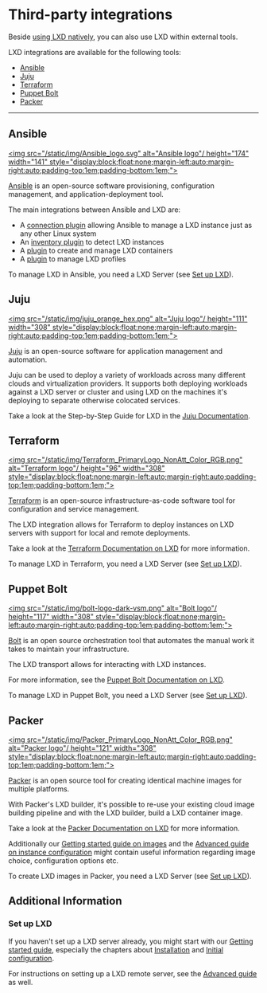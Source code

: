 # Third-party integrations

Beside [using LXD natively](/lxd/getting-started-cli/), you can also use LXD within external tools.

LXD integrations are available for the following tools:

- [Ansible](#ansible)
- [Juju](#juju)
- [Terraform](#terraform)
- [Puppet Bolt](#puppet-bolt)
- [Packer](#packer)

---

## Ansible

[<img src="/static/img/Ansible_logo.svg" alt="Ansible logo"/ height="174" width="141" style="display:block;float:none;margin-left:auto;margin-right:auto;padding-top:1em;padding-bottom:1em;">](https://www.ansible.com/)

[Ansible](https://www.ansible.com/) is an open-source software provisioning, configuration management, and application-deployment tool.

The main integrations between Ansible and LXD are:

* A [connection plugin](https://docs.ansible.com/ansible/latest/collections/community/general/lxd_connection.html#ansible-collections-community-general-lxd-connection) allowing Ansible to manage a LXD instance just as any other Linux system
* An [inventory plugin](https://docs.ansible.com/ansible/latest/collections/community/general/lxd_inventory.html) to detect LXD instances
* A [plugin](https://docs.ansible.com/ansible/latest/collections/community/general/lxd_container_module.html) to create and manage LXD containers
* A [plugin](https://docs.ansible.com/ansible/latest/collections/community/general/lxd_profile_module.html) to manage LXD profiles

To manage LXD in Ansible, you need a LXD Server (see [Set up LXD](#set-up-lxd)).


## Juju

[<img src="/static/img/juju_orange_hex.png" alt="Juju logo"/ height="111" width="308" style="display:block;float:none;margin-left:auto;margin-right:auto;padding-top:1em;padding-bottom:1em;">](https://juju.is/)

[Juju](https://juju.is/) is an open-source software for application management and automation.

Juju can be used to deploy a variety of workloads across many different clouds and virtualization providers.
It supports both deploying workloads against a LXD server or cluster and using LXD on the machines it's deploying to separate otherwise colocated services.

Take a look at the Step-by-Step Guide for LXD in the [Juju Documentation](https://juju.is/docs/olm/lxd).


## Terraform

[<img src="/static/img/Terraform_PrimaryLogo_NonAtt_Color_RGB.png" alt="Terraform logo"/ height="96" width="308" style="display:block;float:none;margin-left:auto;margin-right:auto;padding-top:1em;padding-bottom:1em;">](https://terraform.io)

[Terraform](https://terraform.io) is an open-source infrastructure-as-code software tool for configuration and service management.

The LXD integration allows for Terraform to deploy instances on LXD servers with support for local and remote deployments.

Take a look at the [Terraform Documentation on LXD](https://registry.terraform.io/providers/terraform-lxd/lxd/latest/docs) for more information.

To manage LXD in Terraform, you need a LXD Server (see [Set up LXD](#set-up-lxd)).


## Puppet Bolt

[<img src="/static/img/bolt-logo-dark-vsm.png" alt="Bolt logo"/ height="117" width="308" style="display:block;float:none;margin-left:auto;margin-right:auto;padding-top:1em;padding-bottom:1em;">](https://puppet.com/docs/bolt/latest/bolt.html)

[Bolt](https://puppet.com/docs/bolt/latest/bolt.html) is an open source orchestration tool that automates the manual work it takes to maintain your infrastructure.

The LXD transport allows for interacting with LXD instances.

For more information, see the [Puppet Bolt Documentation on LXD](https://puppet.com/docs/bolt/latest/bolt_transports_reference.html#lxd).

To manage LXD in Puppet Bolt, you need a LXD Server (see [Set up LXD](#set-up-lxd)).


## Packer

[<img src="/static/img/Packer_PrimaryLogo_NonAtt_Color_RGB.png" alt="Packer logo"/ height="121" width="308" style="display:block;float:none;margin-left:auto;margin-right:auto;padding-top:1em;padding-bottom:1em;">](https://www.packer.io)

[Packer](https://www.packer.io) is an open source tool for creating identical machine images for multiple platforms.

With Packer's LXD builder, it's possible to re-use your existing cloud image building pipeline and with the LXD builder, build a LXD container image.

Take a look at the [Packer Documentation on LXD](https://www.packer.io/docs/builders/lxd) for more information.

Additionally our [Getting started guide on images](https://linuxcontainers.org/lxd/getting-started-cli/#images) and the [Advanced guide on instance configuration](https://linuxcontainers.org/lxd/advanced-guide/#configuration-of-instances) might contain useful information regarding image choice, configuration options etc.

To create LXD images in Packer, you need a LXD Server (see [Set up LXD](#set-up-lxd)).


## Additional Information

### Set up LXD

If you haven't set up a LXD server already, you might start with our [Getting started guide](/lxd/getting-started-cli/), especially the chapters about [Installation](/lxd/getting-started-cli/#installation) and [Initial configuration](/lxd/getting-started-cli/#initial-configuration).

For instructions on setting up a LXD remote server, see the [Advanced guide](https://linuxcontainers.org/lxd/advanced-guide/#set-up-your-lxd-server-as-remote-server) as well.
